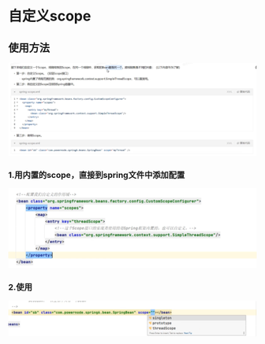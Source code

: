 # 自定义scope

## 使用方法

![image-20240807202929243](../../TyporaImage/Spring/image-20240807202929243.png)

### 1.用内置的scope，直接到spring文件中添加配置

![image-20240807203315055](../../TyporaImage/Spring/image-20240807203315055.png)

### 2.使用

![image-20240807203346431](../../TyporaImage/Spring/image-20240807203346431.png)